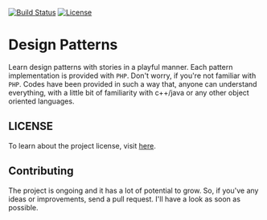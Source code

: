 [![Build Status](https://img.shields.io/circleci/build/gh/reyadussalahin/design-patterns/master?style=flat-square)](https://circleci.com/gh/reyadussalahin/design-patterns/tree/master)
[![License](https://img.shields.io/github/license/reyadussalahin/design-patterns?color=teal&style=flat-square)](https://github.com/reyadussalahin/design-patterns/blob/master/LICENSE)

# Design Patterns

Learn design patterns with stories in a playful manner. Each pattern implementation is provided with `PHP`. Don't worry, if you're not familiar with `PHP`. Codes have been provided in such a way that, anyone can understand everything, with a little bit of familiarity with c++/java or any other object oriented languages.

## LICENSE
To learn about the project license, visit [here](https://github.com/reyadussalahin/design-patterns/blob/master/LICENSE).

## Contributing
The project is ongoing and it has a lot of potential to grow. So, if you've any ideas or improvements, send a pull request. I'll have a look as soon as possible.
